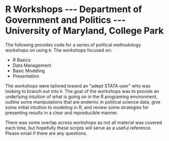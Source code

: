 # R Workshops --- Department of Government and Politics --- University of Maryland, College Park

The following provides code for a series of political methodology workshops on using `R`. The workshops focused on:
 
 - R Basics 
 - Data Management
 - Basic Modeling
 - Presentation
 
 The workshops were tailored toward an "adept STATA user" who was looking to branch out into `R`. The goal of the workshops was to provide an underlying intuition of what is going on in the R programing environment, outline some manipulations that are endemic in political science data, give some initial intuition to modeling in R, and review some strategies for presenting results in a clear and reproducible manner. 
 
There was some overlap across workshops as not all material was covered each time, but hopefully these scripts will serve as a useful reference. Please email if there are any questions. 